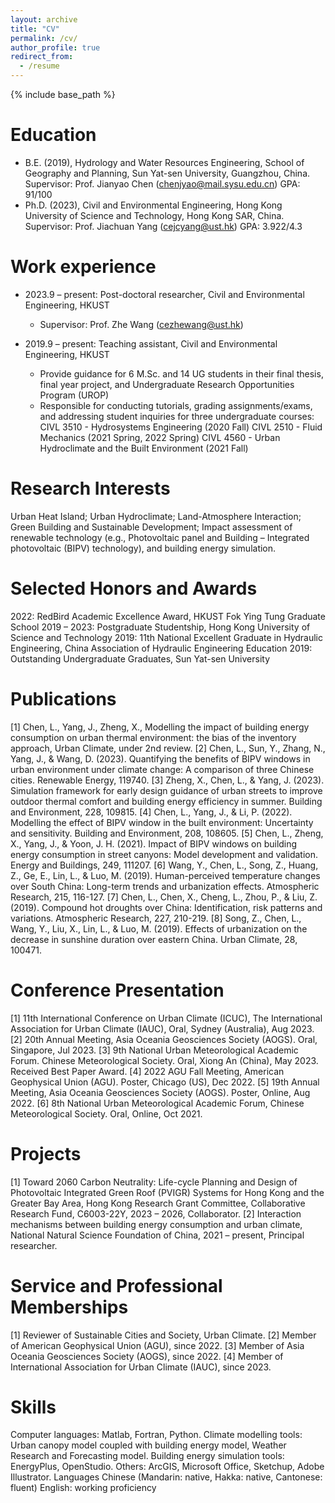 ```yaml
---
layout: archive
title: "CV"
permalink: /cv/
author_profile: true
redirect_from:
  - /resume
---
```


{% include base_path %}

Education
======
* B.E. (2019), Hydrology and Water Resources Engineering, School of Geography and Planning, Sun Yat-sen University, Guangzhou, China.
       Supervisor: Prof. Jianyao Chen (chenjyao@mail.sysu.edu.cn) 
       GPA: 91/100
* Ph.D. (2023), Civil and Environmental Engineering, Hong Kong University of Science and Technology, Hong Kong SAR, China.
       Supervisor: Prof. Jiachuan Yang (cejcyang@ust.hk)
       GPA: 3.922/4.3

Work experience
======
* 2023.9 – present: Post-doctoral researcher, Civil and Environmental Engineering, HKUST
  * Supervisor: Prof. Zhe Wang (cezhewang@ust.hk)

* 2019.9 – present: Teaching assistant, Civil and Environmental Engineering, HKUST
  * Provide guidance for 6 M.Sc. and 14 UG students in their final thesis, final year project, and Undergraduate Research Opportunities Program (UROP)
  * Responsible for conducting tutorials, grading assignments/exams, and addressing student inquiries for three undergraduate courses:
    CIVL 3510 - Hydrosystems Engineering (2020 Fall)
    CIVL 2510 - Fluid Mechanics (2021 Spring, 2022 Spring)
    CIVL 4560 - Urban Hydroclimate and the Built Environment (2021 Fall)

Research Interests
======
Urban Heat Island; Urban Hydroclimate; Land-Atmosphere Interaction; Green Building and Sustainable Development; Impact assessment of renewable technology (e.g., Photovoltaic panel and Building – Integrated photovoltaic (BIPV) technology), and building energy simulation.

Selected Honors and Awards
======
2022:	RedBird Academic Excellence Award, HKUST Fok Ying Tung Graduate School
2019 – 2023: Postgraduate Studentship, Hong Kong University of Science and Technology
2019: 11th National Excellent Graduate in Hydraulic Engineering, China Association of Hydraulic Engineering Education
2019: Outstanding Undergraduate Graduates, Sun Yat-sen University

Publications
======
[1] Chen, L., Yang, J., Zheng, X., Modelling the impact of building energy consumption on urban thermal environment: the bias of the inventory approach, Urban Climate, under 2nd review.
[2] Chen, L., Sun, Y., Zhang, N., Yang, J., & Wang, D. (2023). Quantifying the benefits of BIPV windows in urban environment under climate change: A comparison of three Chinese cities. Renewable Energy, 119740.
[3] Zheng, X., Chen, L., & Yang, J. (2023). Simulation framework for early design guidance of urban streets to improve outdoor thermal comfort and building energy efficiency in summer. Building and Environment, 228, 109815.
[4] Chen, L., Yang, J., & Li, P. (2022). Modelling the effect of BIPV window in the built environment: Uncertainty and sensitivity. Building and Environment, 208, 108605.
[5] Chen, L., Zheng, X., Yang, J., & Yoon, J. H. (2021). Impact of BIPV windows on building energy consumption in street canyons: Model development and validation. Energy and Buildings, 249, 111207.
[6] Wang, Y., Chen, L., Song, Z., Huang, Z., Ge, E., Lin, L., & Luo, M. (2019). Human-perceived temperature changes over South China: Long-term trends and urbanization effects. Atmospheric Research, 215, 116-127.
[7] Chen, L., Chen, X., Cheng, L., Zhou, P., & Liu, Z. (2019). Compound hot droughts over China: Identification, risk patterns and variations. Atmospheric Research, 227, 210-219.
[8] Song, Z., Chen, L., Wang, Y., Liu, X., Lin, L., & Luo, M. (2019). Effects of urbanization on the decrease in sunshine duration over eastern China. Urban Climate, 28, 100471.

Conference Presentation
======
[1] 11th International Conference on Urban Climate (ICUC), The International Association for Urban Climate (IAUC), Oral, Sydney (Australia), Aug 2023.
[2] 20th Annual Meeting, Asia Oceania Geosciences Society (AOGS). Oral, Singapore, Jul 2023.
[3] 9th National Urban Meteorological Academic Forum. Chinese Meteorological Society. Oral, Xiong An (China), May 2023. Received Best Paper Award.
[4] 2022 AGU Fall Meeting, American Geophysical Union (AGU). Poster, Chicago (US), Dec 2022.
[5] 19th Annual Meeting, Asia Oceania Geosciences Society (AOGS). Poster, Online, Aug 2022.
[6] 8th National Urban Meteorological Academic Forum, Chinese Meteorological Society. Oral, Online, Oct 2021.
  
Projects
======
[1] Toward 2060 Carbon Neutrality: Life-cycle Planning and Design of Photovoltaic Integrated Green Roof (PVIGR) Systems for Hong Kong and the Greater Bay Area, Hong Kong Research Grant Committee, Collaborative Research Fund, C6003-22Y, 2023 – 2026, Collaborator.
[2] Interaction mechanisms between building energy consumption and urban climate, National Natural Science Foundation of China, 2021 – present, Principal researcher.

Service and Professional Memberships
======
[1] Reviewer of Sustainable Cities and Society, Urban Climate.
[2] Member of American Geophysical Union (AGU), since 2022.
[3] Member of Asia Oceania Geosciences Society (AOGS), since 2022. 
[4] Member of International Association for Urban Climate (IAUC), since 2023.
  
Skills
======
Computer languages: Matlab, Fortran, Python.
Climate modelling tools: Urban canopy model coupled with building energy model, Weather Research and Forecasting model.
Building energy simulation tools: EnergyPlus, OpenStudio. 
Others: ArcGIS, Microsoft Office, Sketchup, Adobe Illustrator.
Languages	Chinese (Mandarin: native, Hakka: native, Cantonese: fluent)
English: working proficiency
 

